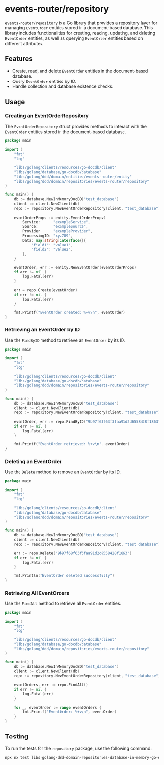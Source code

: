 # events-router/repository

`events-router/repository` is a Go library that provides a repository layer for managing `EventOrder` entities stored in a document-based database. This library includes functionalities for creating, reading, updating, and deleting `EventOrder` entities, as well as querying `EventOrder` entities based on different attributes.

## Features

- Create, read, and delete `EventOrder` entities in the document-based database.
- Query `EventOrder` entities by ID.
- Handle collection and database existence checks.

## Usage

### Creating an EventOrderRepository

The `EventOrderRepository` struct provides methods to interact with the `EventOrder` entities stored in the document-based database.

```go
package main

import (
    "fmt"
    "log"

    "libs/golang/clients/resources/go-docdb/client"
    "libs/golang/database/go-docdb/database"
    "libs/golang/ddd/domain/entities/events-router/entity"
    "libs/golang/ddd/domain/repositories/events-router/repository"
)

func main() {
    db := database.NewInMemoryDocBD("test_database")
    client := client.NewClient(db)
    repo := repository.NewEventOrderRepository(client, "test_database")
    
    eventOrderProps := entity.EventOrderProps{
        Service:      "exampleService",
        Source:       "exampleSource",
        Provider:     "exampleProvider",
        ProcessingID: "xyz789",
        Data: map[string]interface{}{
            "field1": "value1",
            "field2": "value2",
        },
    }

    eventOrder, err := entity.NewEventOrder(eventOrderProps)
    if err != nil {
        log.Fatal(err)
    }

    err = repo.Create(eventOrder)
    if err != nil {
        log.Fatal(err)
    }

    fmt.Printf("EventOrder created: %+v\n", eventOrder)
}
```

### Retrieving an EventOrder by ID

Use the `FindByID` method to retrieve an `EventOrder` by its ID.

```go
package main

import (
    "fmt"
    "log"

    "libs/golang/clients/resources/go-docdb/client"
    "libs/golang/database/go-docdb/database"
    "libs/golang/ddd/domain/repositories/events-router/repository"
)

func main() {
    db := database.NewInMemoryDocBD("test_database")
    client := client.NewClient(db)
    repo := repository.NewEventOrderRepository(client, "test_database")
    
    eventOrder, err := repo.FindByID("9b97f68f63f3faa91d2d6558428f1863")
    if err != nil {
        log.Fatal(err)
    }

    fmt.Printf("EventOrder retrieved: %+v\n", eventOrder)
}
```

### Deleting an EventOrder

Use the `Delete` method to remove an `EventOrder` by its ID.

```go
package main

import (
    "fmt"
    "log"

    "libs/golang/clients/resources/go-docdb/client"
    "libs/golang/database/go-docdb/database"
    "libs/golang/ddd/domain/repositories/events-router/repository"
)

func main() {
    db := database.NewInMemoryDocBD("test_database")
    client := client.NewClient(db)
    repo := repository.NewEventOrderRepository(client, "test_database")
    
    err := repo.Delete("9b97f68f63f3faa91d2d6558428f1863")
    if err != nil {
        log.Fatal(err)
    }

    fmt.Println("EventOrder deleted successfully")
}
```

### Retrieving All EventOrders

Use the `FindAll` method to retrieve all `EventOrder` entities.

```go
package main

import (
    "fmt"
    "log"

    "libs/golang/clients/resources/go-docdb/client"
    "libs/golang/database/go-docdb/database"
    "libs/golang/ddd/domain/repositories/events-router/repository"
)

func main() {
    db := database.NewInMemoryDocBD("test_database")
    client := client.NewClient(db)
    repo := repository.NewEventOrderRepository(client, "test_database")
    
    eventOrders, err := repo.FindAll()
    if err != nil {
        log.Fatal(err)
    }

    for _, eventOrder := range eventOrders {
        fmt.Printf("EventOrder: %+v\n", eventOrder)
    }
}
```

## Testing

To run the tests for the `repository` package, use the following command:

```sh
npx nx test libs-golang-ddd-domain-repositories-database-in-memory-go-docdb-events-router
```